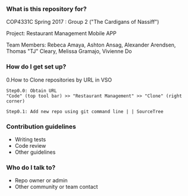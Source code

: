 ### What is this repository for? ###

COP4331C Spring 2017 : Group 2 ("The Cardigans of Nassiff")

Project: Restaurant Management Mobile APP

Team Members: Rebeca Amaya, Ashton Ansag,
Alexander Arendsen, Thomas "TJ" Cleary,
Melissa Gramajo, Vivienne Do

### How do I get set up? ###

0.How to Clone repositories by URL in VSO

    Step0.0: Obtain URL 
    "Code" (top tool bar) >> "Restaurant Management" >> "Clone" (right corner) 
    
    Step0.1: Add new repo using git command line | | SourceTree 
    

### Contribution guidelines ###

* Writing tests
* Code review
* Other guidelines

### Who do I talk to? ###

* Repo owner or admin
* Other community or team contact
